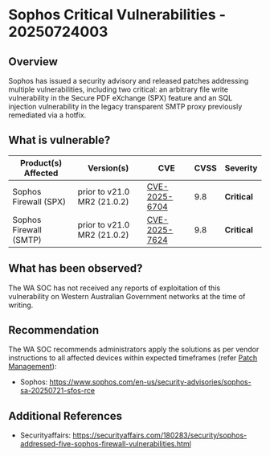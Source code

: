 # Sophos Critical Vulnerabilities - 20250724003

## Overview

Sophos has issued a security advisory and released patches addressing multiple vulnerabilities, including two critical: an arbitrary file write vulnerability in the Secure PDF eXchange (SPX) feature and an SQL injection vulnerability in the legacy transparent SMTP proxy previously remediated via a hotfix.

## What is vulnerable?

| Product(s) Affected    | Version(s)                  | CVE                                                             | CVSS | Severity     |
| ---------------------- | --------------------------- | --------------------------------------------------------------- | ---- | ------------ |
| Sophos Firewall (SPX)  | prior to v21.0 MR2 (21.0.2) | [CVE-2025-6704](https://nvd.nist.gov/vuln/detail/CVE-2025-6704) | 9.8  | **Critical** |
| Sophos Firewall (SMTP) | prior to v21.0 MR2 (21.0.2) | [CVE-2025-7624](https://nvd.nist.gov/vuln/detail/CVE-2025-7624) | 9.8  | **Critical** |

## What has been observed?

The WA SOC has not received any reports of exploitation of this vulnerability on Western Australian Government networks at the time of writing.

## Recommendation

The WA SOC recommends administrators apply the solutions as per vendor instructions to all affected devices within expected timeframes (refer [Patch Management](../guidelines/patch-management.md)):

- Sophos: <https://www.sophos.com/en-us/security-advisories/sophos-sa-20250721-sfos-rce>

## Additional References

- Securityaffairs: <https://securityaffairs.com/180283/security/sophos-addressed-five-sophos-firewall-vulnerabilities.html>
